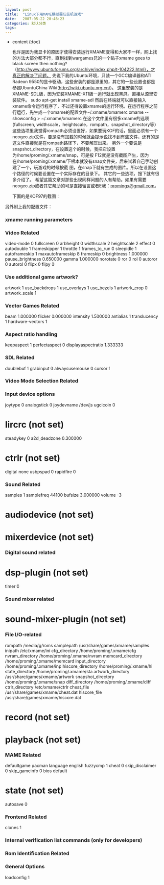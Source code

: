 ```yaml
---
layout: post
title:  "Linux下用MAME模拟器玩街机游戏"
date:   2007-05-22 20:46:23
categories: 默认分类
tags:
---
```


* content
{:toc}

    也许是因为我显卡的原因才使得安装运行XMAME变得和大家不一样，网上找的方法大部分都不行，直到找到wargames兄的一个贴子xmame goes to black screen then nothing?（http://www.ubuntuforums.org/archive/index.php/t-104222.html），才真正的解决了问题，    先说下我的Ubuntu环境，只装一个GCC编译器和ATI Radeon 9550的显卡驱动，这些安装的都是源里的，其它的一些设置也都是参照UbuntuChina Wiki(http://wiki.ubuntu.org.cn/)。    这里安装的是XMAME-SDL版，因为安装XMAME-X11版一运行就出现黑屏。直接从源里安装软件。    sudo apt-get install xmame-sdl    然后在终端就可以直接输入xmame命令运行程序了，不过还得设置xmame的运行环境。在运行程序之前行运行，先生成一个xmame的配置文件~/.xmame/xmamerc    xmame --showconfig > ~/.xmame/xmamerc    在这个文件里有很多xmame的选项(fullscreen, widthscale，heightscale，rompath，snapshot_directory等）    这些选项里我觉得rompath必须设置好，如果要玩KOF的话，里面必须有一个neogeo.zip文件，要是没有加载的时候就会提示说找不到有些文件，还有的是这文件直接就是在rompath路径下，不要解压出来。     另外一个要说是snapshot_directory，在设置这个的时候，我把它设置为/home/proming/.xmame/snap，可是按  F12就是没有截图产生，因为在/home/proming/.xmame/下根本就没有snap文件夹，后来试着自己手动创建了一个，玩游戏的时候按截  图，在snap下就有生成的图片。所以在设置这个路径的时候要设置在一个实际存在的目录下。        其它的一些选项，搜下就有很多介绍了。    希望这篇文章对那些出现同样问题的人有帮助，如果有需要neogeo.zip或者其它帮助的可是直接留言或者E我：promingx@gmail.com。
    
    下面的是KOF97的截图：
  
  
另外附上我的配置文件：
### xmame running parameters ###
### Video Related ###
video-mode              0
fullscreen              0
arbheight               0
widthscale              2
heightscale             2
effect                  0
autodouble              1
frameskipper            1
throttle                1
frames_to_run           0
sleepidle               1
autoframeskip           1
maxautoframeskip        8
frameskip               0
brightness              1.000000
pause_brightness        0.650000
gamma                   1.000000
norotate                0
ror                     0
rol                     0
autoror                 0
autorol                 0
flipx                   0
flipy                   0
### Use additional game artwork? ###
artwork                 1
use_backdrops           1
use_overlays            1
use_bezels              1
artwork_crop            0
artwork_scale           1
### Vector Games Related ###
beam                    1.000000
flicker                 0.000000
intensity               1.500000
antialias               1
translucency            1
hardware-vectors        1
### Aspect ratio handling ###
keepaspect              1
perfectaspect           0
displayaspectratio      1.333333
### SDL Related ###
doublebuf               1
grabinput               0
alwaysusemouse          0
cursor                  1
### Video Mode Selection Related ###
### Input device options ###
joytype                 0
analogstick             0
joydevname              /dev/js
ugcicoin                0
# lircrc                <NULL> (not set)
steadykey               0
a2d_deadzone            0.300000
# ctrlr                 <NULL> (not set)
digital                 none
usbpspad                0
rapidfire               0
### Sound Related ###
samples                 1
samplefreq              44100
bufsize                 3.000000
volume                  -3
# audiodevice           <NULL> (not set)
# mixerdevice           <NULL> (not set)
### Digital sound related ###
# dsp-plugin            <NULL> (not set)
timer                   0
### Sound mixer related ###
# sound-mixer-plugin    <NULL> (not set)
### File I/O-related ###
rompath                 /media/g/roms
samplepath              /usr/share/games/xmame/samples
inipath                 /etc/xmame/ini
cfg_directory           /home/proming/.xmame/cfg
nvram_directory         /home/proming/.xmame/nvram
memcard_directory       /home/proming/.xmame/memcard
input_directory         /home/proming/.xmame/inp
hiscore_directory       /home/proming/.xmame/hi
state_directory         /home/proming/.xmame/sta
artwork_directory       /usr/share/games/xmame/artwork
snapshot_directory      /home/proming/.xmame/snap
diff_directory          /home/proming/.xmame/diff
ctrlr_directory         /etc/xmame/ctrlr
cheat_file              /usr/share/games/xmame/cheat.dat
hiscore_file            /usr/share/games/xmame/hiscore.dat
# record                <NULL> (not set)
# playback              <NULL> (not set)
### MAME Related ###
defaultgame             pacman
language                english
fuzzycmp                1
cheat                   0
skip_disclaimer         0
skip_gameinfo           0
bios                    default
# state                 <NULL> (not set)
autosave                0
### Frontend Related ###
clones                  1
### Internal verification list commands (only for developers) ###
### Rom Identification Related ###
### General Options ###
loadconfig              1
        
